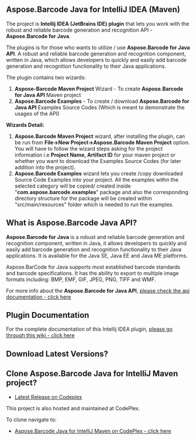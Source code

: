 ﻿## Aspose.Barcode Java for IntelliJ IDEA (Maven)
 
The project is **Intellij IDEA (JetBrains IDE) plugin**  that lets you work with the robust and reliable barcode generation and recognition API - **Aspose.Barcode for Java**.

The plugins is for those who wants to utilize / use **Aspose.Barcode for Java API**. A robust and reliable barcode generation and recognition component, written in Java, which allows developers to quickly and easily add barcode generation and recognition functionality to their Java applications.

The plugin contains two wizards:

1.  **Aspose-Barcode Maven Project** Wizard - To create **Aspose.Barcode for Java API** Maven project
2.  **Aspose.Barcode Examples** - To create / download **Aspose.Barcode for Java API** Examples Source Codes (Which is meant to demonstrate the usages of the API)

**Wizards Detail:**

1.  **Aspose.Barcode Maven Project** wizard, after installing the plugin, can be run from **File->New Project->Aspose.Barcode Maven Project** option. You will have to follow the wizard steps asking for the project information i.e **Project Name, Artifact ID** for your maven project or whether you want to download the Examples Source Codes (for later addition into the project).
2.  **Aspose.Barcode Examples** wizard lets you create /copy downloaded Source Code Examples into your project. All the examples withn the selected category will be copied/ created inside "**com.aspose.barcode.examples**" package and also the corresponding directory structure for the package will be created within "src/main/resources" folder which is needed to run the examples.

## What is Aspose.Barcode Java API?

**Aspose.Barcode for Java** is a robust and reliable barcode generation and recognition component, written in Java, it allows developers to quickly and easily add barcode generation and recognition functionality to their Java applications. It is available for the Java SE, Java EE and Java ME platforms.

Aspose.BarCode for Java supports most established barcode standards and barcode specifications. It has the ability to export to multiple image formats including: BMP, EMF, GIF, JPEG, PNG, TIFF and WMF.

For more info about the **Aspose.Barcode for Java API**, [please check the api documentation - click here](http://goo.gl/19r8Tz)

## Plugin Documentation

For the complete documentation of this Intellij IDEA plugin, [please go through this wiki - click here](http://www.aspose.com/docs/display/barcodejava/4.+Aspose.Barcode+Java+for+IntelliJ+IDEA+%28Maven%29)

## Download Latest Versions?

## Clone Aspose.Barcode Java for IntelliJ Maven project?

* [Latest Release on Codeplex](https://asposebarcodejavaintellij.codeplex.com/releases/view/617769)

This project is also hosted and maintained at CodePlex.

To clone navigate to: 

* [Aspose.Barcode Java for IntelliJ Maven on CodePlex - click here](https://asposebarcodejavaintellij.codeplex.com/SourceControl/latest)
